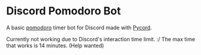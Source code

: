# Discord Pomodoro Bot

A basic [pomodoro](https://wikipedia.org/wiki/Pomodoro_Technique) timer bot for Discord made with [Pycord](https://pycord.dev/).

Currently not working due to Discord's interaction time limit.  :/
The max time that works is 14 minutes.
(Help wanted)
